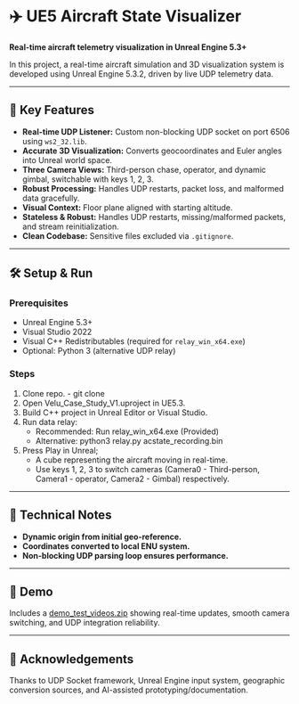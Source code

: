 # ✈️ UE5 Aircraft State Visualizer

**Real-time aircraft telemetry visualization in Unreal Engine 5.3+**

In this project, a real-time aircraft simulation and 3D visualization system is developed using Unreal Engine 5.3.2, driven by live UDP telemetry data.

---

## 🚀 Key Features

- **Real-time UDP Listener:** Custom non-blocking UDP socket on port 6506 using `ws2_32.lib`.
- **Accurate 3D Visualization:** Converts geocoordinates and Euler angles into Unreal world space.
- **Three Camera Views:** Third-person chase, operator, and dynamic gimbal, switchable with keys 1, 2, 3.
- **Robust Processing:** Handles UDP restarts, packet loss, and malformed data gracefully.
- **Visual Context:** Floor plane aligned with starting altitude.
- **Stateless & Robust:** Handles UDP restarts, missing/malformed packets, and stream reinitialization.
- **Clean Codebase:** Sensitive files excluded via `.gitignore`.

---

## 🛠️ Setup & Run

### Prerequisites

- Unreal Engine 5.3+
- Visual Studio 2022
- Visual C++ Redistributables (required for `relay_win_x64.exe`)
- Optional: Python 3 (alternative UDP relay)

### Steps

1. Clone repo.  - git clone <your-private-repo-url>
2. Open Velu_Case_Study_V1.uproject in UE5.3.
3. Build C++ project in Unreal Editor or Visual Studio.
4. Run data relay:
      - Recommended: Run relay_win_x64.exe (Provided)
      - Alternative: python3 relay.py acstate_recording.bin
5. Press Play in Unreal;
      - A cube representing the aircraft moving in real-time.
      - Use keys 1, 2, 3 to switch cameras (Camera0 - Third-person, Camera1 - operator, Camera2 - Gimbal) respectively.
        
---

## 🧪 Technical Notes

- **Dynamic origin from initial geo-reference.**
- **Coordinates converted to local ENU system.**
- **Non-blocking UDP parsing loop ensures performance.**

---

## 🎥 Demo

Includes a [demo_test_videos.zip](./demo_test_videos.zip) showing real-time updates, smooth camera switching, and UDP integration reliability.

---

## 🙌 Acknowledgements
Thanks to UDP Socket framework, Unreal Engine input system, geographic conversion sources, and AI-assisted prototyping/documentation.
